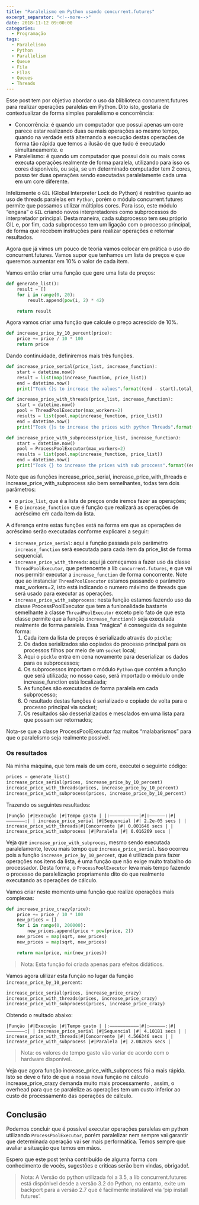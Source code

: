 ```yaml
---
title: "Paralelismo em Python usando concurrent.futures"
excerpt_separator: "<!--more-->"
date: 2018-11-12 09:00:00
categories:
  - Programação
tags:
  - Paralelismo
  - Python
  - Parallelism
  - Queue
  - Fila
  - Filas
  - Queues
  - Threads
---
```


Esse post tem por objetivo abordar o uso da bliblioteca concurrent.futures para realizar operações paralelas em Python. Dito isto, gostaria de contextualizar de forma simples paralelismo e concorrência:


* Concorrência: é quando um computador que possui apenas um core parece estar realizando duas ou mais operações ao mesmo tempo, quando na verdade está alternando a execução destas operações de forma tão rápida que temos a ilusão de que tudo é executado simultaneamente. e
* Paralelismo: é quando um computador que possui dois ou mais cores executa operações realmente de forma paralela, utilizando para isso os cores disponíveis, ou seja, se um determinado computador tem 2 cores, posso ter duas operações sendo executadas paralelamente cada uma em um core diferente.


Infelizmente o `GIL` (Global Interpreter Lock do Python) é restritivo quanto ao uso de threads paralelas em `Python`, porém o módulo concurrent.futures permite que possamos utilizar múltiplos cores. Para isso, este módulo “engana” o `GIL` criando novos interpretadores como subprocessos do interpretador principal. Desta maneira, cada subprocesso tem seu próprio GIL e, por fim, cada subprocesso tem um ligação com o processo principal, de forma que recebem instruções para realizar operações e retornar resultados.


Agora que já vimos um pouco de teoria vamos colocar em prática o uso do concurrent.futures. Vamos supor que tenhamos um lista de preços e que queremos aumentar em 10% o valor de cada item.


Vamos então criar uma função que gere uma lista de preços:


```python
def generate_list():
    result = []
    for i in range(0, 20):
        result.append(pow(i, 2) * 42)

    return result
```


Agora vamos criar uma função que calcule o preço acrescido de 10%.


```python
def increase_price_by_10_percent(price):
    price += price / 10 * 100
    return price
```


Dando continuidade, definiremos mais três funções.


```python
def increase_price_serial(price_list, increase_function):
    start = datetime.now()
    result = list(map(increase_function, price_list))
    end = datetime.now()
    print("Took {}s to increase the values".format((end - start).total_seconds()))

def increase_price_with_threads(price_list, increase_function):
    start = datetime.now()
    pool = ThreadPoolExecutor(max_workers=2)
    results = list(pool.map(increase_function, price_list))
    end = datetime.now()
    print("Took {}s to increase the prices with python Threads".format((end - start).total_seconds()))

def increase_price_with_subprocess(price_list, increase_function):
    start = datetime.now()
    pool = ProcessPoolExecutor(max_workers=2)
    results = list(pool.map(increase_function, price_list))
    end = datetime.now()
    print("Took {} to increase the prices with sub proccess".format((end - start).total_seconds()))
```


Note que as funções increase_price_serial, increase_price_with_threads e increase_price_with_subprocess são bem semelhantes, todas tem dois parâmetros:


* o `price_list`, que é a lista de preços onde iremos fazer as operações;
* E o `increase_function` que é função que realizará as operações de acréscimo em cada item da lista.


A diferença entre estas funções está na forma em que as operações de acréscimo serão executadas conforme explicarei a seguir:


* `increase_price_serial`: aqui a função passada pelo parâmetro `increase_function` será executada para cada item da price_list de forma sequencial.
* `increase_price_with_threads`: aqui já começamos a fazer uso da classe `ThreadPoolExecutor`, que pertencente a lib `concurrent.futures`, e que vai nos permitir executar a `increase_function` de forma concorrente. Note que ao instanciar `ThreadPoolExecutor` estamos passando o parâmetro max_workers=2, isto está indicando o numero máximo de threads que será usado para executar as operações.
* `increase_price_with_subprocess`: nesta função estamos fazendo uso da classe ProcessPoolExecutor que tem a funionalidade bastante semelhante à classe `ThreadPoolExecutor` exceto pelo fato de que esta classe permite que a função `increase_function()` seja executada realmente de forma paralela. Essa "mágica" é conseguida da seguinte forma:
  1. Cada item da lista de preços é serializado através do `pickle`;
  2. Os dados serializados são copiados do processo principal para os processos filhos por meio de um `socket` local;
  3. Aqui o `pickle` entra em cena novamente para deserializar os dados para os subprocessos;
  4. Os subprocessos importam o módulo `Python` que contém a função que será utilizada; no nosso caso, será importado o módulo onde increase_function está localizada;
  5. As funções são executadas de forma paralela em cada subprocesso;
  6. O resultado destas funções é serializado e copiado de volta para o processo principal via socket;
  7. Os resultados são desserializados e mesclados em uma lista para que possam ser retornados;

Nota-se que a classe ProcessPoolExecutor faz muitos “malabarismos” para que o paralelismo seja realmente possível.


### Os resultados


Na minha máquina, que tem mais de um core, executei o seguinte código:



```python
prices = generate_list()
increase_price_serial(prices, increase_price_by_10_percent)
increase_price_with_threads(prices, increase_price_by_10_percent)
increase_price_with_subprocess(prices, increase_price_by_10_percent)
```


Trazendo os seguintes resultados:


```console
|Função |#|Execução |#|Tempo gasto | |:——————————–|#|:——————:|#|——————–:| | increase_price_serial |#|Sequencial |#| 2.2e-05 secs | | increase_price_with_threads|#|Concorrente |#| 0.001646 secs | | increase_price_with_subprocess |#|Paralela |#| 0.016269 secs |
```


Veja que `increase_price_with_subproces`, mesmo sendo executada paralelamente, levou mais tempo que `increase_price_serial`. Isso ocorreu pois a função `increase_price_by_10_percent`, que é utilizada para fazer operações nos itens da lista, é uma função que não exige muito trabalho do processador. Desta forma, o `ProcessPoolExecutor` leva mais tempo fazendo o processo de paralelização propriamente dito do que realmente executando as operações de cálculo.


Vamos criar neste momento uma função que realize operações mais complexas:


```python
def increase_price_crazy(price):
    price += price / 10 * 100
    new_prices = []
    for i in range(0, 200000):
        new_prices.append(price + pow(price, 2))
    new_prices = map(sqrt, new_prices)
    new_prices = map(sqrt, new_prices)

    return max(price, min(new_prices))
```


> Nota: Esta função foi criada apenas para efeitos didáticos.



Vamos agora ulilizar esta função no lugar da função `increase_price_by_10_percent`:



```python
increase_price_serial(prices, increase_price_crazy)
increase_price_with_threads(prices, increase_price_crazy)
increase_price_with_subprocess(prices, increase_price_crazy)
```


Obtendo o reultado abaixo:


```console
|Função |#|Execução |#|Tempo gasto | |:——————————–|#|:——————:|#|——————–:| | increase_price_serial |#|Sequencial |#| 4.10181 secs | | increase_price_with_threads|#|Concorrente |#| 4.566346 secs | | increase_price_with_subprocess |#|Paralela |#| 2.082025 secs |
```


> Nota: os valores de tempo gasto vão variar de acordo com o hardware disponível.


Veja que agora função increase_price_with_subprocess foi a mais rápida. Isto se deve o fato de que a nossa nova função ne cálculo increase_price_crazy demanda muito mais processamento , assim, o overhead para que se paralelize as operações tem um custo inferior ao custo de processamento das operações de cálculo.


## Conclusão


Podemos concluir que é possível executar operações paralelas em python utilizando `ProcessPoolExecutor`, porém paralelizar nem sempre vai garantir que determinada operação vai ser mais performática. Temos sempre que avaliar a situação que temos em mãos.

Espero que este post tenha contribuído de alguma forma com conhecimento de vocês, sugestões e criticas serão bem vindas, obrigado!.


> Nota: A Versão do python utilizada foi a 3.5, a lib concurrent.futures está dispónivel desde a versão 3.2 do Python, no entanto, exite um backport para a versão 2.7 que é facilmente instalável via ‘pip install futures’.
